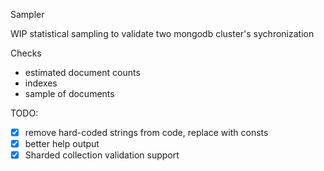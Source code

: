 Sampler

WIP statistical sampling to validate two mongodb cluster's sychronization

Checks
- estimated document counts
- indexes
- sample of documents

TODO:
- [x] remove hard-coded strings from code, replace with consts
- [x] better help output
- [x] Sharded collection validation support
